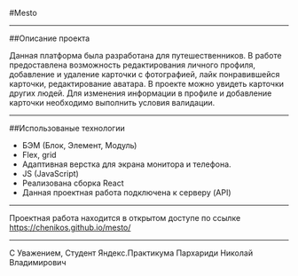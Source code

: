 #Mesto
___
##Описание проекта

Данная платформа была разработана для путешественников. В работе предоставлена возможность редактирования личного профиля, добавление и удаление карточки с фотографией, лайк понравившейся карточки, редактирование аватара. В проекте можно увидеть карточки других людей. Для изменения информации в профиле и добавление карточки необходимо выполнить условия валидации. 
___
##Использованые технологии

- БЭМ (Блок, Элемент, Модуль)
- Flex, grid 
- Адаптивная верстка для экрана монитора и телефона.
- JS (JavaScript)
- Реализована сборка React
- Данная проектная работа подключена к серверу (API)
___
Проектная работа находится в открытом доступе по ссылке https://chenikos.github.io/mesto/
___
С Уважением, 
Студент Яндекс.Практикума
Пархариди Николай Владимирович